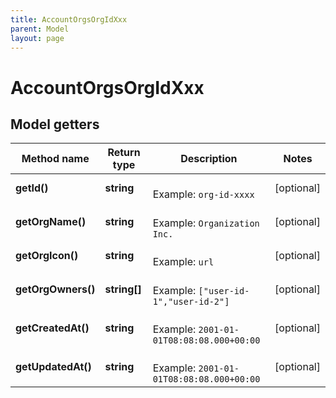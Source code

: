 ```yaml
---
title: AccountOrgsOrgIdXxx
parent: Model
layout: page
---
```


# AccountOrgsOrgIdXxx

## Model getters

Method name | Return type | Description | Notes
------------ | ------------- | ------------- | -------------
**getId()** | **string** |  <br>Example: `org-id-xxxx` | [optional]
**getOrgName()** | **string** |  <br>Example: `Organization Inc.` | [optional]
**getOrgIcon()** | **string** |  <br>Example: `url` | [optional]
**getOrgOwners()** | **string[]** |  <br>Example: `["user-id-1","user-id-2"]` | [optional]
**getCreatedAt()** | **string** |  <br>Example: `2001-01-01T08:08:08.000+00:00` | [optional]
**getUpdatedAt()** | **string** |  <br>Example: `2001-01-01T08:08:08.000+00:00` | [optional]


